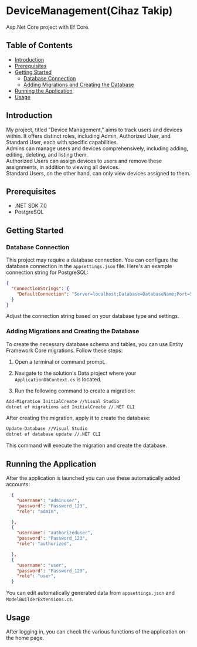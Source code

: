 # DeviceManagement(Cihaz Takip)

Asp.Net Core project with Ef Core.

## Table of Contents

- [Introduction](#introduction)
- [Prerequisites](#prerequisites)
- [Getting Started](#getting-started)
	- [Database Connection](#database-connection)
	- [Adding Migrations and Creating the Database](#adding-migrations-and-creating-the-database)
- [Running the Application](#running-the-application)
- [Usage](#usage)


## Introduction

My project, titled "Device Management," aims to  track users and devices within. It offers distinct roles, including Admin, Authorized User, and Standard User, each with specific capabilities. 
<br/>
Admins can manage users and devices comprehensively, including adding, editing, deleting, and listing them. <br/>
Authorized Users can assign devices to users and remove these assignments, in addition to viewing all devices. <br/>
Standard Users, on the other hand, can only view devices assigned to them.

## Prerequisites

- .NET SDK 7.0
- PostgreSQL

## Getting Started


### Database Connection

This project may require a database connection. You can configure the database connection in the `appsettings.json` file. Here's an example connection string for PostgreSQL:

```json
{
  "ConnectionStrings": {
    "DefaultConnection": "Server=localhost;Database=DatabaseName;Port=5432;User ID=username;Password=password"
  }
}
```
Adjust the connection string based on your database type and settings.

### Adding Migrations and Creating the Database

To create the necessary database schema and tables, you can use Entity Framework Core migrations. Follow these steps:

1. Open a terminal or command prompt.

2. Navigate to the solution's Data project where your `ApplicationDbContext.cs` is located.

3. Run the following command to create a migration:

```bash
Add-Migration InitialCreate //Visual Studio
dotnet ef migrations add InitialCreate //.NET CLI
```

After creating the migration, apply it to create the database:
```bash
Update-Database //Visual Studio
dotnet ef database update //.NET CLI
```
This command will execute the migration and create the database.


## Running the Application
After the application is launched  you can use these automatically added accounts:<br/>

```json
  {
    "username": "adminuser",
    "password": "Password_123",
    "role": "admin",

  },
  {
    "username": "authorizeduser",
    "password": "Password_123",
    "role": "authorized",

  },
  {
    "username": "user",
    "password": "Password_123",
    "role": "user",
  }
```
You can edit automatically generated data from `appsettings.json` and `ModelBuilderExtensions.cs`.
## Usage
After logging in, you can check the various functions of the application on the home page.
